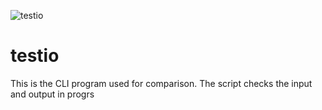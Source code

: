 
![testio](https://postimage.me/image/1B6CC40F-EE98-4119-ACE3-CFA6041ED722.NSGL6)
# testio
This is the CLI program used for comparison. The script checks the input and output
in progrs

